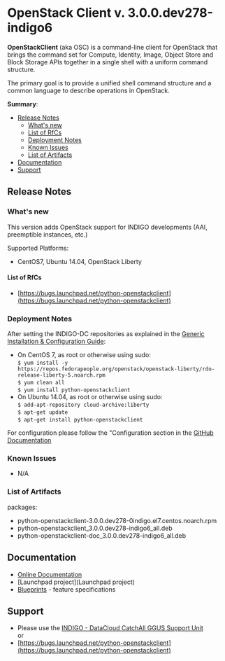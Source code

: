 # OpenStack Client v. 3.0.0.dev278-indigo6


**OpenStackClient** (aka OSC) is a command-line client for OpenStack that brings the command set for Compute, Identity, Image, Object Store and Block Storage APIs together in a single shell with a uniform command structure.

The primary goal is to provide a unified shell command structure and a common language to describe operations in OpenStack.

**Summary**:
* [Release Notes](#id1)
  * [What's new](#id2)
  * [List of RfCs](#id3)
  * [Deployment Notes](#id4)
  * [Known Issues](#id5)
  * [List of Artifacts](#id7)
* [Documentation](#id6)
* [Support](#id8)


<a id="id1"></a>
## Release Notes


<a id="id2"></a>
### What's new

This version adds OpenStack support for INDIGO developments (AAI, preemptible instances, etc.)

Supported Platforms:
* CentOS7, Ubuntu 14.04, OpenStack Liberty


<a id="id3"></a>
#### List of RfCs 

* [https://bugs.launchpad.net/python-openstackclient](https://bugs.launchpad.net/python-openstackclient)

<a id="id4"></a>
### Deployment Notes

After setting the INDIGO-DC repositories as explained in the [Generic Installation & Configuration Guide](generic_installation_and_configuration_guide_1.md):
* On CentOS 7, as root or otherwise using sudo:<br>
  ```$ yum install -y https://repos.fedorapeople.org/openstack/openstack-liberty/rdo-release-liberty-5.noarch.rpm```<br>
  ```$ yum clean all```<br>
  ```$ yum install python-openstackclient```
* On Ubuntu 14.04, as root or otherwise using sudo:<br>
  ```$ add-apt-repository cloud-archive:liberty```<br>
  ```$ apt-get update```<br>
  ```$ apt-get install python-openstackclient```


For configuration please follow the "Configuration section in the [GitHub Documentation](https://github.com/indigo-dc/python-openstackclient/blob/3.0.0.dev278/README.rst)

<a id="id5"></a>
### Known Issues

* N/A


<a id="id7"></a>
### List of Artifacts

packages:
* python-openstackclient-3.0.0.dev278-0indigo.el7.centos.noarch.rpm
* python-openstackclient_3.0.0.dev278-indigo6_all.deb
* python-openstackclient-doc_3.0.0.dev278-indigo6_all.deb

<a id="id6"></a>
## Documentation

* [Online Documentation](http://docs.openstack.org/developer/python-openstackclient/)
* [Launchpad project](Launchpad project) 
* [Blueprints](https://blueprints.launchpad.net/python-openstackclient) - feature specifications

<a id="id8"></a>
## Support

* Please use the [INDIGO - DataCloud CatchAll GGUS Support Unit](https://wiki.egi.eu/wiki/GGUS:INDIGO_DataCloud_Catch-all_FAQ)<br>
or
* [https://bugs.launchpad.net/python-openstackclient](https://bugs.launchpad.net/python-openstackclient)

